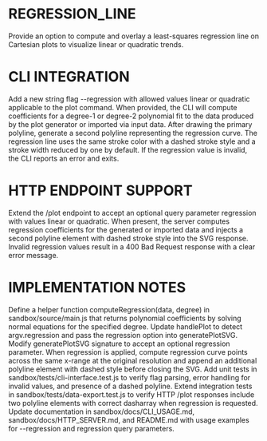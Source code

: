 # REGRESSION_LINE

Provide an option to compute and overlay a least-squares regression line on Cartesian plots to visualize linear or quadratic trends.

# CLI INTEGRATION

Add a new string flag --regression with allowed values linear or quadratic applicable to the plot command. When provided, the CLI will compute coefficients for a degree-1 or degree-2 polynomial fit to the data produced by the plot generator or imported via input data. After drawing the primary polyline, generate a second polyline representing the regression curve. The regression line uses the same stroke color with a dashed stroke style and a stroke width reduced by one by default. If the regression value is invalid, the CLI reports an error and exits.

# HTTP ENDPOINT SUPPORT

Extend the /plot endpoint to accept an optional query parameter regression with values linear or quadratic. When present, the server computes regression coefficients for the generated or imported data and injects a second polyline element with dashed stroke style into the SVG response. Invalid regression values result in a 400 Bad Request response with a clear error message.

# IMPLEMENTATION NOTES

Define a helper function computeRegression(data, degree) in sandbox/source/main.js that returns polynomial coefficients by solving normal equations for the specified degree. Update handlePlot to detect argv.regression and pass the regression option into generatePlotSVG. Modify generatePlotSVG signature to accept an optional regression parameter. When regression is applied, compute regression curve points across the same x-range at the original resolution and append an additional polyline element with dashed style before closing the SVG. Add unit tests in sandbox/tests/cli-interface.test.js to verify flag parsing, error handling for invalid values, and presence of a dashed polyline. Extend integration tests in sandbox/tests/data-export.test.js to verify HTTP /plot responses include two polyline elements with correct dasharray when regression is requested. Update documentation in sandbox/docs/CLI_USAGE.md, sandbox/docs/HTTP_SERVER.md, and README.md with usage examples for --regression and regression query parameters.